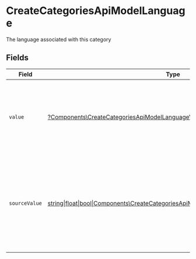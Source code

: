 # CreateCategoriesApiModelLanguage

The language associated with this category


## Fields

| Field                                                                                                                                                                                                       | Type                                                                                                                                                                                                        | Required                                                                                                                                                                                                    | Description                                                                                                                                                                                                 | Example                                                                                                                                                                                                     |
| ----------------------------------------------------------------------------------------------------------------------------------------------------------------------------------------------------------- | ----------------------------------------------------------------------------------------------------------------------------------------------------------------------------------------------------------- | ----------------------------------------------------------------------------------------------------------------------------------------------------------------------------------------------------------- | ----------------------------------------------------------------------------------------------------------------------------------------------------------------------------------------------------------- | ----------------------------------------------------------------------------------------------------------------------------------------------------------------------------------------------------------- |
| `value`                                                                                                                                                                                                     | [?Components\CreateCategoriesApiModelLanguageValue](../../Models/Components/CreateCategoriesApiModelLanguageValue.md)                                                                                       | :heavy_minus_sign:                                                                                                                                                                                          | The unified locale code. For write operations: provide one of the listed enum values, or omit/set to "unmapped_value" to use source_value instead.                                                          | en_GB                                                                                                                                                                                                       |
| `sourceValue`                                                                                                                                                                                               | [string\|float\|bool\|Components\CreateCategoriesApiModelSourceValueLanguage4\|array\|null](../../Models/Components/CreateCategoriesApiModelLanguageSourceValue.md)                                         | :heavy_minus_sign:                                                                                                                                                                                          | For read operations: the original language code from the provider. For write operations: fallback value used when value is omitted or "unmapped_value". You must ensure this matches the provider's format. |                                                                                                                                                                                                             |